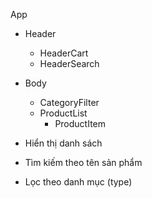 App
  - Header
    - HeaderCart
    - HeaderSearch
  - Body
    - CategoryFilter
    - ProductList
      - ProductItem


- Hiển thị danh sách
- Tìm kiếm theo tên sản phẩm
- Lọc theo danh mục (type)